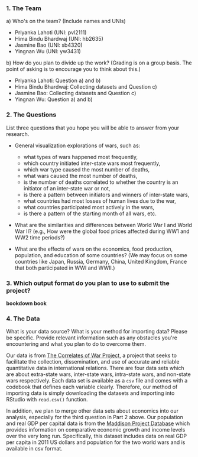 ### 1. The Team

a) Who's on the team? (Include names and UNIs)
* Priyanka Lahoti (UNI: pvl2111)
* Hima Bindu Bhardwaj (UNI: hb2635)
* Jasmine Bao (UNI: sb4320)
* Yingnan Wu (UNI: yw3431)  



b) How do you plan to divide up the work? (Grading is on a group basis. The point of asking is to encourage you to think about this.)
* Priyanka Lahoti: Question a) and b)
* Hima Bindu Bhardwaj: Collecting datasets and Question c)
* Jasmine Bao: Collecting datasets and Question c)
* Yingnan Wu: Question a) and b)



### 2. The Questions

List three questions that you hope you will be able to answer from your research.

* General visualization explorations of wars, such as:
    + what types of wars happened most frequently,
    + which country initiated inter-state wars most frequently, 
    + which war type caused the most number of deaths,  
    + what wars caused the most number of deaths, 
    + is the number of deaths correlated to whether the country is an initiator of an inter-state war or not, 
    + is there a pattern between initiators and winners of inter-state wars, 
    + what countries had most losses of human lives due to the war, 
    + what countries participated most actively in the wars, 
    + is there a pattern of the starting month of all wars, etc.

* What are the similarities and differences between World War I and World War II? (e.g., How were the global food prices affected during WW1 and WW2 time periods?)

* What are the effects of wars on the economics, food production, population, and education of some countries? (We may focus on some countries like Japan, Russia, Germany, China, United Kingdom, France that both participated in WWI and WWII.)  




### 3. Which output format do you plan to use to submit the project?

**bookdown book**



### 4. The Data

What is your data source?  What is your method for importing data? Please be specific. Provide relevant information such as any obstacles you're encountering and what you plan to do to overcome them.


Our data is from [The Correlates of War Project](http://www.correlatesofwar.org/), a project that seeks to facilitate the collection, dissemination, and use of accurate and reliable quantitative data in international relations. There are four data sets which are about extra-state wars, inter-state wars, intra-state wars, and non-state wars respectively. Each data set is available as a `csv` file and comes with a codebook that defines each variable clearly. Therefore, our method of importing data is simply downloading the datasets and importing into RStudio with `read.csv()` function. 

In addition, we plan to merge other data sets about economics into our analysis, especially for the third question in Part 2 above. Our population and real GDP per capital data is from the [Maddison Project Database](https://www.rug.nl/ggdc/historicaldevelopment/maddison/releases/maddison-project-database-2018) which provides information on comparative economic growth and income levels over the very long run. Specifically, this dataset includes data on real GDP per capita in 2011 US dollars and population for the two world wars and is available in csv format.
